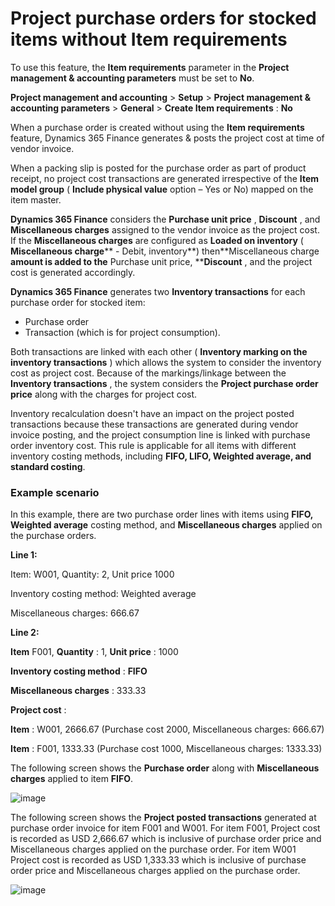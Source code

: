 # Project purchase orders for stocked items without **Item requirements**

To use this feature, the **Item requirements** parameter in the **Project management & accounting parameters** must be set to **No**.

**Project management and accounting** \> **Setup** \> **Project management & accounting parameters** \> **General** \> **Create Item requirements** : **No**

When a purchase order is created without using the **Item requirements** feature, Dynamics 365 Finance generates & posts the project cost at time of vendor invoice.

When a packing slip is posted for the purchase order as part of product receipt, no project cost transactions are generated irrespective of the **Item model group** ( **Include physical value** option – Yes or No) mapped on the item master.

**Dynamics 365 Finance** considers the **Purchase unit price** , **Discount** , and **Miscellaneous charges** assigned to the vendor invoice as the project cost. If the **Miscellaneous charges** are configured as **Loaded on inventory** ( **Miscellaneous charge**** - Debit, inventory**) then**Miscellaneous charge **amount is added to the** Purchase unit price, ****Discount** , and the project cost is generated accordingly.

**Dynamics 365 Finance** generates two **Inventory transactions** for each purchase order for stocked item:

- Purchase order
- Transaction (which is for project consumption).

Both transactions are linked with each other ( **Inventory marking on the inventory transactions** ) which allows the system to consider the inventory cost as project cost. Because of the markings/linkage between the **Inventory transactions** , the system considers the **Project purchase order price** along with the charges for project cost.

Inventory recalculation doesn't have an impact on the project posted transactions because these transactions are generated during vendor invoice posting, and the project consumption line is linked with purchase order inventory cost. This rule is applicable for all items with different inventory costing methods, including **FIFO, LIFO, Weighted average, and standard costing**.

### Example scenario

In this example, there are two purchase order lines with items using **FIFO, Weighted average** costing method, and **Miscellaneous charges** applied on the purchase orders.

**Line 1:**

Item: W001, Quantity: 2, Unit price 1000

Inventory costing method: Weighted average

Miscellaneous charges: 666.67

**Line 2:**

**Item** F001, **Quantity** : 1, **Unit price** : 1000

**Inventory costing method** : **FIFO**

**Miscellaneous charges** : 333.33

**Project cost** :

**Item** : W001, 2666.67 (Purchase cost 2000, Miscellaneous charges: 666.67)

**Item** : F001, 1333.33 (Purchase cost 1000, Miscellaneous charges: 1333.33)

The following screen shows the **Purchase order** along with **Miscellaneous charges** applied to item **FIFO**.

![image](https://user-images.githubusercontent.com/103096040/220292356-7ac35de9-7661-449f-8f10-2d592fe5bda4.png)

The following screen shows the **Project posted transactions** generated at purchase order invoice for item F001 and W001. 
For item F001, Project cost is recorded as USD 2,666.67 which is inclusive of purchase order price and Miscellaneous charges applied on the purchase order.
For item W001 Project cost is recorded as USD 1,333.33 which is inclusive of purchase order price and Miscellaneous charges applied on the purchase order.

![image](https://user-images.githubusercontent.com/103096040/220292631-3b095c8f-67d4-4d7b-aaba-72049561219d.png)

